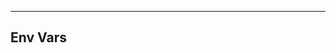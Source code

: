 <!-- Space: Projects -->
<!-- Parent: KubeadmMultipass -->
<!-- Title: Env Vars KubeadmMultipass -->

<!-- Label: KubeadmMultipass -->
<!-- Label: Project -->
<!-- Label: Env Vars -->
<!-- Include: disclaimer.md -->
<!-- Include: ac:toc -->

---

## Env Vars
